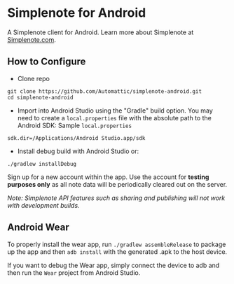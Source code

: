 # Simplenote for Android

A Simplenote client for Android. Learn more about Simplenote at [Simplenote.com](https://simplenote.com).

## How to Configure

* Clone repo
```shell
git clone https://github.com/Automattic/simplenote-android.git
cd simplenote-android
```

* Import into Android Studio using the "Gradle" build option. You may need to create a `local.properties` file with the absolute path to the Android SDK:
Sample `local.properties`
```
sdk.dir=/Applications/Android Studio.app/sdk
```

* Install debug build with Android Studio or:
```shell
./gradlew installDebug
```

Sign up for a new account within the app. Use the account for **testing purposes only** as all note data will be periodically cleared out on the server.

_Note: Simplenote API features such as sharing and publishing will not work with development builds._

## Android Wear

To properly install the wear app, run `./gradlew assembleRelease` to package up the app and then `adb install` with the generated .apk to the host device.

If you want to debug the Wear app, simply connect the device to adb and then run the `Wear` project from Android Studio.
